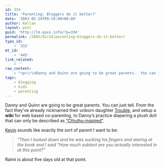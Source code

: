 ```yaml
---
id: 334
title: 'Parenting: Bloggers do it better?'
date: '2003-02-24T09:19:00+00:00'
author: Kellan
layout: post
guid: 'http://lm.quxx.info/?p=334'
permalink: /2003/02/24/parenting-bloggers-do-it-better/
typo_id:
    - '332'
mt_id:
    - '445'
link_related:
    - ''
raw_content:
    - "<p>\r\nDanny and Quinn are going to be great parents.  You can just tell.  From the fact they\\'ve already nicknamed their unborn daughter \r\n<a href=\\\"http://www.commonhouse.net/wiki/trouble\\\">Trouble</a>, and setup a <b>wiki</b> for web based co-parenting, to Danny\\'s practice diapering a plush doll that can only be described as \r\n<a href=\\\"http://www.oblomovka.com/entries/2003/02/23#1046064120\\\">\\\"Cthulhu-inspired\\\"</a>.\r\n</p>\r\n<p>\r\n<a href=\\\"http://raimi.whygodwhy.com/ok/000028.html\\\">Kevin</a> sounds like exactly the sort of parent I want to be:\r\n<blockquote><em>\r\n\\\"Then I looked down and he was sucking his fingers and staring at the book and I said \\\"How much subtext are you actually interested in at this point?\\\"\r\n</em></blockquote>\r\nRaimi is about five days old at that point. \r\n</p>"
tags:
    - blogging
    - kids
    - parenting
---
```


Danny and Quinn are going to be great parents. You can just tell. From the fact they’ve already nicknamed their unborn daughter [Trouble](http://www.commonhouse.net/wiki/trouble), and setup a **wiki** for web based co-parenting, to Danny’s practice diapering a plush doll that can only be described as [“Cthulhu-inspired”](http://www.oblomovka.com/entries/2003/02/23#1046064120).

[Kevin](http://raimi.whygodwhy.com/ok/000028.html) sounds like exactly the sort of parent I want to be:

> *“Then I looked down and he was sucking his fingers and staring at the book and I said “How much subtext are you actually interested in at this point?”*

Raimi is about five days old at that point. 